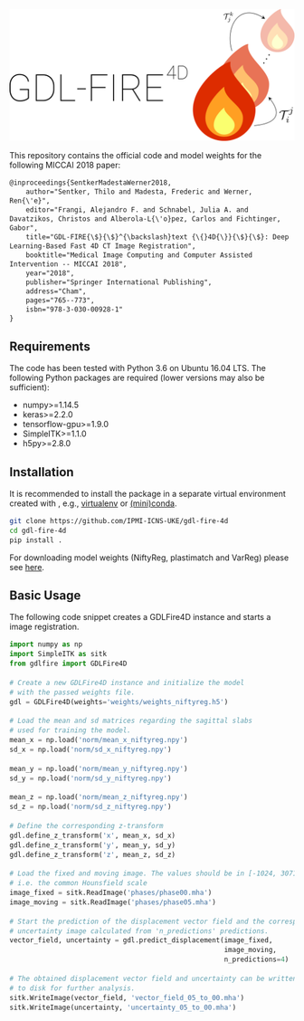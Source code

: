 ![gdl_fire_4d_logo](imgs/logo.png "GDL-FIRE4D")

This repository contains the official code and model weights for the following MICCAI 2018 paper:

```
@inproceedings{SentkerMadestaWerner2018,
    author="Sentker, Thilo and Madesta, Frederic and Werner, Ren{\'e}",
    editor="Frangi, Alejandro F. and Schnabel, Julia A. and Davatzikos, Christos and Alberola-L{\'o}pez, Carlos and Fichtinger, Gabor",
    title="GDL-FIRE{\$}{\$}^{\backslash}text {\{}4D{\}}{\$}{\$}: Deep Learning-Based Fast 4D CT Image Registration",
    booktitle="Medical Image Computing and Computer Assisted Intervention -- MICCAI 2018",
    year="2018",
    publisher="Springer International Publishing",
    address="Cham",
    pages="765--773",
    isbn="978-3-030-00928-1"
}
```

## Requirements
The code has been tested with Python 3.6 on Ubuntu 16.04 LTS. The following Python packages are required (lower versions may also be sufficient):
- numpy>=1.14.5
- keras>=2.2.0
- tensorflow-gpu>=1.9.0
- SimpleITK>=1.1.0
- h5py>=2.8.0

## Installation
It is recommended to install the package in a separate virtual environment created with , e.g., [virtualenv](https://virtualenv.pypa.io/en/stable/) or [(mini)conda](https://conda.io/docs/user-guide/install/index.html).
```sh
git clone https://github.com/IPMI-ICNS-UKE/gdl-fire-4d
cd gdl-fire-4d
pip install .
```

For downloading model weights (NiftyReg, plastimatch and VarReg) please see [here](https://github.com/IPMI-ICNS-UKE/gdl-fire-4d/releases/latest).


## Basic Usage
The following code snippet creates a GDLFire4D instance and starts a image registration.
```python
import numpy as np
import SimpleITK as sitk
from gdlfire import GDLFire4D

# Create a new GDLFire4D instance and initialize the model
# with the passed weights file.
gdl = GDLFire4D(weights='weights/weights_niftyreg.h5')

# Load the mean and sd matrices regarding the sagittal slabs
# used for training the model.
mean_x = np.load('norm/mean_x_niftyreg.npy')
sd_x = np.load('norm/sd_x_niftyreg.npy')

mean_y = np.load('norm/mean_y_niftyreg.npy')
sd_y = np.load('norm/sd_y_niftyreg.npy')

mean_z = np.load('norm/mean_z_niftyreg.npy')
sd_z = np.load('norm/sd_z_niftyreg.npy')

# Define the corresponding z-transform
gdl.define_z_transform('x', mean_x, sd_x)
gdl.define_z_transform('y', mean_y, sd_y)
gdl.define_z_transform('z', mean_z, sd_z)

# Load the fixed and moving image. The values should be in [-1024, 3071],
# i.e. the common Hounsfield scale
image_fixed = sitk.ReadImage('phases/phase00.mha')
image_moving = sitk.ReadImage('phases/phase05.mha')

# Start the prediction of the displacement vector field and the corresponding
# uncertainty image calculated from 'n_predictions' predictions.
vector_field, uncertainty = gdl.predict_displacement(image_fixed,
                                                     image_moving,
                                                     n_predictions=4)

# The obtained displacement vector field and uncertainty can be written
# to disk for further analysis.
sitk.WriteImage(vector_field, 'vector_field_05_to_00.mha')
sitk.WriteImage(uncertainty, 'uncertainty_05_to_00.mha')
```
